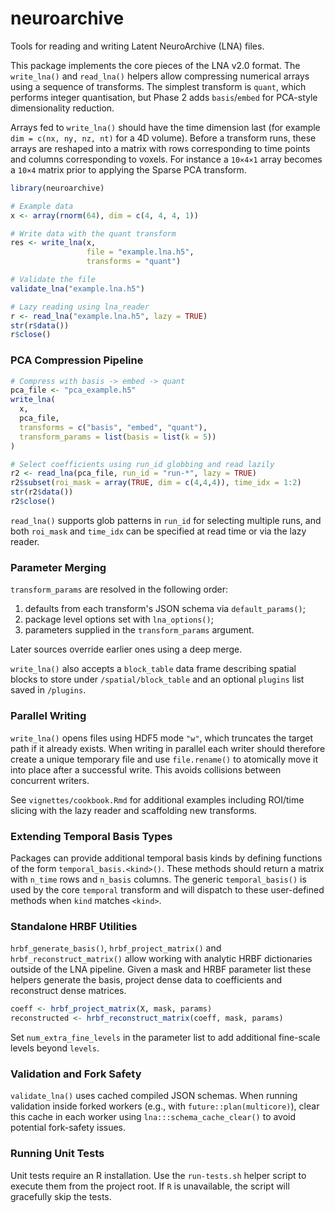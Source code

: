 # neuroarchive

Tools for reading and writing Latent NeuroArchive (LNA) files.

This package implements the core pieces of the LNA v2.0 format.  The
`write_lna()` and `read_lna()` helpers allow compressing numerical
arrays using a sequence of transforms.  The simplest transform is
`quant`, which performs integer quantisation, but Phase 2 adds
`basis`/`embed` for PCA-style dimensionality reduction.

Arrays fed to `write_lna()` should have the time dimension last
(for example `dim = c(nx, ny, nz, nt)` for a 4D volume).  Before a
transform runs, these arrays are reshaped into a matrix with rows
corresponding to time points and columns corresponding to voxels.
For instance a `10×4×1` array becomes a `10×4` matrix prior to
applying the Sparse PCA transform.

```r
library(neuroarchive)

# Example data
x <- array(rnorm(64), dim = c(4, 4, 4, 1))

# Write data with the quant transform
res <- write_lna(x,
                 file = "example.lna.h5",
                 transforms = "quant")

# Validate the file
validate_lna("example.lna.h5")

# Lazy reading using lna_reader
r <- read_lna("example.lna.h5", lazy = TRUE)
str(r$data())
r$close()
```

### PCA Compression Pipeline

```r
# Compress with basis -> embed -> quant
pca_file <- "pca_example.h5"
write_lna(
  x,
  pca_file,
  transforms = c("basis", "embed", "quant"),
  transform_params = list(basis = list(k = 5))
)

# Select coefficients using run_id globbing and read lazily
r2 <- read_lna(pca_file, run_id = "run-*", lazy = TRUE)
r2$subset(roi_mask = array(TRUE, dim = c(4,4,4)), time_idx = 1:2)
str(r2$data())
r2$close()
```

`read_lna()` supports glob patterns in `run_id` for selecting
multiple runs, and both `roi_mask` and `time_idx` can be specified at
read time or via the lazy reader.

### Parameter Merging

`transform_params` are resolved in the following order:

1. defaults from each transform's JSON schema via
   `default_params()`;
2. package level options set with `lna_options()`;
3. parameters supplied in the `transform_params` argument.

Later sources override earlier ones using a deep merge.

`write_lna()` also accepts a `block_table` data frame describing spatial
blocks to store under `/spatial/block_table` and an optional `plugins`
list saved in `/plugins`.

### Parallel Writing

`write_lna()` opens files using HDF5 mode `"w"`, which truncates the
target path if it already exists.  When writing in parallel each writer
should therefore create a unique temporary file and use
`file.rename()` to atomically move it into place after a successful
write.  This avoids collisions between concurrent writers.

See `vignettes/cookbook.Rmd` for additional examples including ROI/time
slicing with the lazy reader and scaffolding new transforms.

### Extending Temporal Basis Types

Packages can provide additional temporal basis kinds by defining functions of
the form `temporal_basis.<kind>()`. These methods should return a matrix with
`n_time` rows and `n_basis` columns. The generic `temporal_basis()` is used by
the core `temporal` transform and will dispatch to these user-defined methods
when `kind` matches `<kind>`.

### Standalone HRBF Utilities

`hrbf_generate_basis()`, `hrbf_project_matrix()` and
`hrbf_reconstruct_matrix()` allow working with analytic HRBF dictionaries
outside of the LNA pipeline.  Given a mask and HRBF parameter list these
helpers generate the basis, project dense data to coefficients and
reconstruct dense matrices.

```r
coeff <- hrbf_project_matrix(X, mask, params)
reconstructed <- hrbf_reconstruct_matrix(coeff, mask, params)
```

Set `num_extra_fine_levels` in the parameter list to add additional fine-scale levels beyond `levels`.
### Validation and Fork Safety

`validate_lna()` uses cached compiled JSON schemas. When running validation inside forked workers (e.g., with `future::plan(multicore)`), clear this cache in each worker using `lna:::schema_cache_clear()` to avoid potential fork-safety issues.

### Running Unit Tests

Unit tests require an R installation. Use the `run-tests.sh` helper script to
execute them from the project root. If `R` is unavailable, the script will
gracefully skip the tests.
